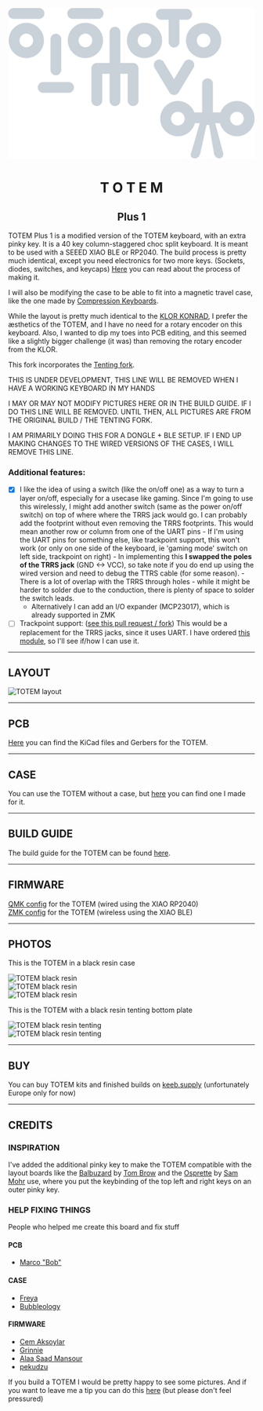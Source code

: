 <picture align="center">
  <source media="(prefers-color-scheme: dark)" srcset="/docs/images/TOTEM_logo_dark.svg">
  <source media="(prefers-color-scheme: light)" srcset="/docs/images/TOTEM_logo_bright.svg">
  <img alt="TOTEM logo" src="/docs/images/TOTEM_logo_dark.svg">
</picture>

<h1 align="center">T O T E M</h1>
<h2 align="center">Plus 1</h2>

TOTEM Plus 1 is a modified version of the TOTEM keyboard, with an extra pinky key.
It is a 40 key column-staggered choc split keyboard. It is meant to be used with a SEEED XIAO BLE or RP2040.
The build process is pretty much identical, except you need electronics for two more keys.
(Sockets, diodes, switches, and keycaps)
[Here](https://www.hackster.io/geist/totem-a-tiny-splitkeyboard-with-splay-cb2e43) you can read about the process of making it.

I will also be modifying the case to be able to fit into a magnetic travel case, like the one
made by [Compression Keyboards](https://compressionkeyboards.com/products/4c-3d-printed-case-kit).

While the layout is pretty much identical to the [KLOR KONRAD](https://github.com/GEIGEIGEIST/KLOR),
I prefer the æsthetics of the TOTEM, and I have no need for a rotary encoder on this keyboard.
Also, I wanted to dip my toes into PCB editing, and this seemed like a slightly bigger challenge
(it was) than removing the rotary encoder from the KLOR.

This fork incorporates the [Tenting fork](https://github.com/BertPlasschaert/TOTEM-Tenting).

THIS IS UNDER DEVELOPMENT, THIS LINE WILL BE REMOVED WHEN I HAVE A WORKING KEYBOARD IN MY HANDS

I MAY OR MAY NOT MODIFY PICTURES HERE OR IN THE BUILD GUIDE. IF I DO THIS LINE WILL BE REMOVED.
UNTIL THEN, ALL PICTURES ARE FROM THE ORIGINAL BUILD / THE TENTING FORK.

I AM PRIMARILY DOING THIS FOR A DONGLE + BLE SETUP. IF I END UP MAKING CHANGES TO THE WIRED VERSIONS
OF THE CASES, I WILL REMOVE THIS LINE.

### Additional features:
- [x] I like the idea of using a switch (like the on/off one) as a way to turn a layer on/off,
      especially for a usecase like gaming. Since I'm going to use this wirelessly, I might add
      another switch (same as the power on/off switch) on top of where where the TRRS
      jack would go. I can probably add the footprint without even removing the TRRS footprints.
      This would mean another row or column from one of the UART pins
        - If I'm using the UART pins for something else, like trackpoint support, this won't work
          (or only on one side of the keyboard, ie 'gaming mode' switch on left side, trackpoint on right)
        - In implementing this **I swapped the poles of the TRRS jack** (GND <-> VCC), so take note
          if you do end up using the wired version and need to debug the TTRS cable (for some reason).
        - There is a lot of overlap with the TRRS through holes - while it might be harder to solder
          due to the conduction, there is plenty of space to solder the switch leads.
    - Alternatively I can add an I/O expander (MCP23017), which is already supported in ZMK
- [ ] Trackpoint support: ([see this pull request / fork](https://github.com/zmkfirmware/zmk/pull/1751))
      This would be a replacement for the TRRS jacks, since it uses UART.
      I have ordered [this module](https://www.aliexpress.com/item/1005004696754100.html),
      so I'll see if/how I can use it.
***

## LAYOUT

![TOTEM layout](/docs/images/TOTEM_layout.svg)

***

## PCB

[Here](/PCB/) you can find the KiCad files and Gerbers for the TOTEM.

***

## CASE

You can use the TOTEM without a case, but [here](/case/) you can find one I made for it.

***

## BUILD GUIDE
  
The build guide for the TOTEM can be found [here](/docs/buildguide.md).

***

## FIRMWARE

[QMK config](https://github.com/GEIGEIGEIST/qmk-config-totem) for the TOTEM (wired using the XIAO RP2040)\
[ZMK config](https://github.com/GEIGEIGEIST/zmk-config-totem) for the TOTEM (wireless using the XIAO BLE)

***

## PHOTOS

This is the TOTEM in a black resin case

![TOTEM black resin](/docs/images/TOTEM_black_perspective.jpg)\
![TOTEM black resin](/docs/images/TOTEM_black_top.jpg)\
![TOTEM black resin](/docs/images/TOTEM_black_bottom.jpg)

This is the TOTEM with a black resin tenting bottom plate

![TOTEM black resin tenting](/docs/images/TOTEM_black_tenting_example.jpg)\
![TOTEM black resin tenting](/docs/images/TOTEM_black_tenting_bottom.jpg)

***

## BUY 

You can buy TOTEM kits and finished builds on [keeb.supply](https://keeb.supply/products/geist-totem) (unfortunately Europe only for now)

***

## CREDITS

### INSPIRATION

I've added the additional pinky key to make the TOTEM compatible with the layout boards like the [Balbuzard](https://github.com/brow/balbuzard) by [Tom Brow](https://github.com/brow) and the [Osprette](https://github.com/smores56/osprette) by [Sam Mohr](https://github.com/smores56) use, where you put the keybinding of the top left and right keys on an outer pinky key.

### HELP FIXING THINGS

People who helped me create this board and fix stuff

#### PCB
- [Marco "Bob"](https://github.com/GroooveBob)

#### CASE
- [Freya](https://github.com/freya-irl)
- [Bubbleology](https://github.com/bubbleology)

#### FIRMWARE
- [Cem Aksoylar](https://github.com/caksoylar)
- [Grinnie](https://github.com/regicidalplutophage)
- [Alaa Saad Mansour](https://github.com/AlaaSaadAbdo)
- [pekudzu](https://github.com/pekudzu)


If you build a TOTEM I would be pretty happy to see some pictures. And if you want to leave me a tip you can do this [here](https://ko-fi.com/geigeigeist) (but please don't feel pressured)


